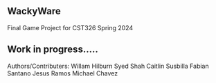 ## WackyWare
Final Game Project for CST326 Spring 2024


## Work in progress.....

























Authors/Contributers:
 Willam Hilburn
 Syed Shah
 Caitlin Susbilla
 Fabian Santano
 Jesus Ramos
 Michael Chavez